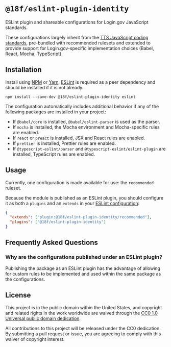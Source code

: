# `@18f/eslint-plugin-identity`

ESLint plugin and shareable configurations for Login.gov JavaScript standards.

These configurations largely inherit from the [TTS JavaScript coding standards](https://engineering.18f.gov/javascript/#style), pre-bundled with recommended rulesets and extended to provide support for Login.gov-specific implementation choices (Babel, React, Mocha, TypeScript).

## Installation

Install using [NPM](https://www.npmjs.com/) or [Yarn](https://yarnpkg.com/). [ESLint](https://eslint.org/) is required as a peer dependency and should be installed if it is not already.

```
npm install --save-dev @18f/eslint-plugin-identity eslint
```

The configuration automatically includes additional behavior if any of the following packages are installed in your project:

- If `@babel/core` is installed, `@babel/eslint-parser` is used as the parser.
- If `mocha` is installed, the Mocha environment and Mocha-specific rules are enabled.
- If `react` or `preact` is installed, JSX and React rules are enabled.
- If `prettier` is installed, Prettier rules are enabled.
- If `@typescript-eslint/parser` and `@typescript-eslint/eslint-plugin` are installed, TypeScript rules are enabled.

## Usage

Currently, one configuration is made available for use: the `recommended` ruleset.

Because the module is published as an ESLint plugin, you should configure it as both a `plugins` and an `extends` in your [ESLint configuration](https://eslint.org/docs/user-guide/configuring/):

```json
{
  "extends": ["plugin:@18f/eslint-plugin-identity/recommended"],
  "plugins": ["@18f/eslint-plugin-identity"]
}
```

## Frequently Asked Questions

### Why are the configurations published under an ESLint plugin?

Publishing the package as an ESLint plugin has the advantage of allowing for custom rules to be implemented and used within the same package as the configurations.

## License

This project is in the public domain within the United States, and copyright and related rights in the work worldwide are waived through the [CC0 1.0 Universal public domain dedication](https://creativecommons.org/publicdomain/zero/1.0/).

All contributions to this project will be released under the CC0 dedication. By submitting a pull request or issue, you are agreeing to comply with this waiver of copyright interest.

